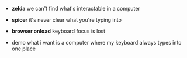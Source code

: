 - **zelda**
  we can't find what's interactable in a computer

- **spicer**
  it's never clear what you're typing into

- **browser onload**
  keyboard focus is lost

- demo
  what i want is a computer where my keyboard always types into one place

